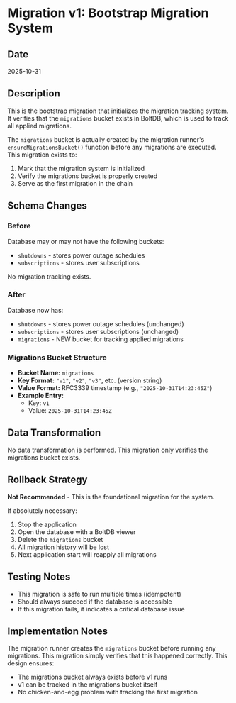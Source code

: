 # Migration v1: Bootstrap Migration System

## Date
2025-10-31

## Description
This is the bootstrap migration that initializes the migration tracking system. It verifies that the `migrations` bucket exists in BoltDB, which is used to track all applied migrations.

The `migrations` bucket is actually created by the migration runner's `ensureMigrationsBucket()` function before any migrations are executed. This migration exists to:
1. Mark that the migration system is initialized
2. Verify the migrations bucket is properly created
3. Serve as the first migration in the chain

## Schema Changes

### Before
Database may or may not have the following buckets:
- `shutdowns` - stores power outage schedules
- `subscriptions` - stores user subscriptions

No migration tracking exists.

### After
Database now has:
- `shutdowns` - stores power outage schedules (unchanged)
- `subscriptions` - stores user subscriptions (unchanged)
- `migrations` - NEW bucket for tracking applied migrations

### Migrations Bucket Structure
- **Bucket Name:** `migrations`
- **Key Format:** `"v1"`, `"v2"`, `"v3"`, etc. (version string)
- **Value Format:** RFC3339 timestamp (e.g., `"2025-10-31T14:23:45Z"`)
- **Example Entry:**
  - Key: `v1`
  - Value: `2025-10-31T14:23:45Z`

## Data Transformation
No data transformation is performed. This migration only verifies the migrations bucket exists.

## Rollback Strategy
**Not Recommended** - This is the foundational migration for the system.

If absolutely necessary:
1. Stop the application
2. Open the database with a BoltDB viewer
3. Delete the `migrations` bucket
4. All migration history will be lost
5. Next application start will reapply all migrations

## Testing Notes
- This migration is safe to run multiple times (idempotent)
- Should always succeed if the database is accessible
- If this migration fails, it indicates a critical database issue

## Implementation Notes
The migration runner creates the `migrations` bucket before running any migrations. This migration simply verifies that this happened correctly. This design ensures:
- The migrations bucket always exists before v1 runs
- v1 can be tracked in the migrations bucket itself
- No chicken-and-egg problem with tracking the first migration
